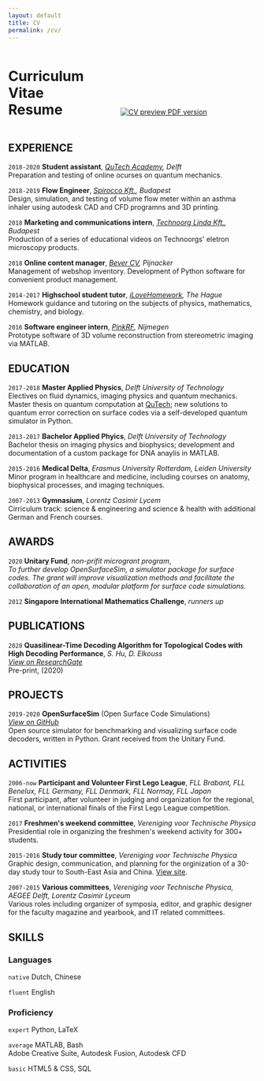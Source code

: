 ```yaml
---
layout: default
title: CV
permalink: /cv/
---
```

<link href="../css/cv.css" type="text/css" rel="stylesheet" media="screen">

<div id="cvbox">
<div style="display: inline-block"> <h1 style="width:8em;">Curriculum Vitae<br>Resume</h1> </div>
<div style="display: inline-block;" id="cvdownload">
<a href="{{site.url}}/data/cv/CV_Shui_Hu_2020.pdf"> 
<img src="{{site.url}}/data/cv/CV.png" alt="CV preview">
PDF version</a>
</div>
</div>

<!-- ## Currently

Looking for a job. Working on OpenSurfaceSim.

### Summary

Applied Physics Graduate, Python developer, tweaker.
 -->

## EXPERIENCE

`2018-2020`
**Student assistant**, _[QuTech Academy](https://qutech.nl/academy/), Delft_  
Preparation and testing of online ocurses on quantum mechanics.

`2018-2019`
**Flow Engineer**, _[Spirocco Kft.](https://en.spirocco.com/), Budapest_  
Design, simulation, and testing of volume flow meter within an asthma inhaler using autodesk CAD and CFD programns and 3D printing.

`2018`
**Marketing and communications intern**, _[Technoorg Linda Kft.](https://technoorg.hu/), Budapest_  
Production of a series of educational videos on Technoorgs' eletron microscopy products.

`2018`
**Online content manager**, _[Bever CV](https://www.bever.nl/), Pijnacker_  
Management of webshop inventory. Development of Python software for convenient product management.

`2014-2017`
**Highschool student tutor**, _[iLoveHomework](http://www.ilovehomework.nl/), The Hague_  
Homework guidance and tutoring on the subjects of physics, mathematics, chemistry, and biology.

`2016`
**Software engineer intern**, _[PinkRF](https://www.pinkrf.com/), Nijmegen_  
Prototype software of 3D volume reconstruction from stereometric imaging via MATLAB.

## EDUCATION

`2017-2018`
**Master Applied Physics**, _Delft University of Technology_  
Electives on fluid dynamics, imaging physics and quantum mechanics. Master thesis on quantum computation at [QuTech](https://www.qutech.nl); new solutions to quantum error correction on surface codes via a self-developed quantum simulator in Python.

`2013-2017`
**Bachelor Applied Phyics**, _Delft University of Technology_  
Bachelor thesis on imaging physics and biophysics; development and documentation of a custom package for DNA anaylis in MATLAB.

`2015-2016`
**Medical Delta**, _Erasmus University Rotterdam, Leiden University_  
Minor program in healthcare and medicine, including courses on anatomy, biophysical processes, and imaging techniques.

`2007-2013`
**Gymnasium**, _Lorentz Casimir Lycem_  
Cirriculum track: science & engineering and science & health with additional German and French courses.

## AWARDS

`2020`
**Unitary Fund**, _non-prifit microgrant program_,  
_To further develop OpenSurfaceSim, a simulator package for surface codes. The grant will improve visualization methods and facilitate the collaboration of an open, modular platform for surface code simulations._

`2012`
**Singapore International Mathematics Challenge**, _runners up_

## PUBLICATIONS

`2020`
**Quasilinear-Time Decoding Algorithm for Topological Codes with High Decoding Performance**, _S. Hu, D. Elkouss_  
[_View on ResearchGate_](https://www.researchgate.net/publication/344239421_Quasilinear-Time_Decoding_Algorithm_for_Topological_Codes_with_High_Decoding_Performance)  
Pre-print, (2020)

## PROJECTS

`2019-2020`
**OpenSurfaceSim** (Open Surface Code Simulations)  
[_View on GitHub_](https://github.com/watermarkhu/opensurfacesim)  
Open source simulator for benchmarking and visualizing surface code decoders, written in Python. Grant received from the Unitary Fund.

## ACTIVITIES

`2006-now`
**Participant and Volunteer First Lego League**, _FLL Brabant, FLL Benelux, FLL Germany, FLL Denmark, FLL Normay, FLL Japan_  
First participant, after volunteer in judging and organization for the regional, national, or international finals of the First Lego League competition.

`2017`
**Freshmen's weekend committee**, _Vereniging voor Technische Physica_  
Presidential role in organizing the freshmen's weekend activity for 300+ students.

`2015-2016`
**Study tour committee**, _Vereniging voor Technische Physica_  
Graphic design, communication, and planning for the orginization of a 30-day study tour to South-East Asia and China. [View site](https://studytour2016.vvtp.tudelft.nl/).

`2007-2015`
**Various committees**,  _Vereniging voor Technische Physica, AEGEE Delft, Lorentz Casimir Lyceum_  
Various roles including organizer of symposia, editor, and graphic designer for the faculty magazine and yearbook, and IT related committees.

## SKILLS

### Languages

`native`
Dutch, Chinese

`fluent`
English

### Proficiency

`expert`
Python, LaTeX

`average`
MATLAB, Bash  
Adobe Creative Suite, Autodesk Fusion, Autodesk CFD

`basic`
HTML5 & CSS, SQL